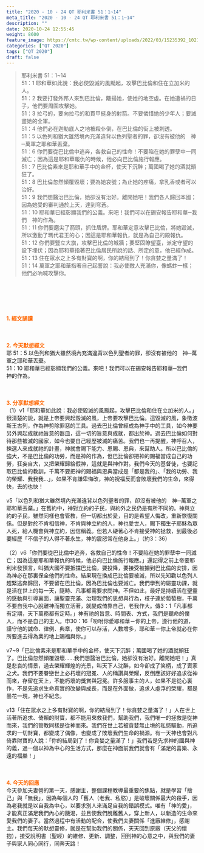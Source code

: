 ```yaml
---
title: "2020 - 10 - 24 QT 耶利米書 51：1~14"
meta_title: "2020 - 10 - 24 QT 耶利米書 51：1~14"
description: ""
date: 2020-10-24 12:55:45
weight: 8600
feature_image: https://cmtc.tw/wp-content/uploads/2022/03/15235392_10211799862337740_180693556567566654_o-1.webp
categories: ["QT 2020"]
tags: ["QT 2020"]
draft: false
---
```


<blockquote>耶利米書 51：1~14<br />
51：1 耶和華如此說：我必使毀滅的風颳起，攻擊巴比倫和住在立加米的人。<br />
51：2 我要打發外邦人來到巴比倫，簸揚她，使她的地空虛。在她遭禍的日子，他們要周圍攻擊她。<br />
51：3 拉弓的，要向拉弓的和貫甲挺身的射箭。不要憐惜她的少年人；要滅盡她的全軍。<br />
51：4 他們必在迦勒底人之地被殺仆倒，在巴比倫的街上被刺透。<br />
51：5 以色列和猶大雖然境內充滿違背以色列聖者的罪，卻沒有被他的　神─萬軍之耶和華丟棄。<br />
51：6 你們要從巴比倫中逃奔，各救自己的性命！不要陷在她的罪孽中一同滅亡；因為這是耶和華報仇的時候，他必向巴比倫施行報應。<br />
51：7 巴比倫素來是耶和華手中的金杯，使天下沉醉；萬國喝了她的酒就顛狂了。<br />
51：8 巴比倫忽然傾覆毀壞；要為她哀號；為止她的疼痛，拿乳香或者可以治好。<br />
51：9 我們想醫治巴比倫，她卻沒有治好。離開她吧！我們各人歸回本國；因為她受的審判通於上天，達到穹蒼。<br />
51：10 耶和華已經彰顯我們的公義。來吧！我們可以在錫安報告耶和華─我們　神的作為。<br />
51：11 你們要磨尖了箭頭，抓住盾牌。耶和華定意攻擊巴比倫，將她毀滅，所以激動了瑪代君王的心；因這是耶和華報仇，就是為自己的殿報仇。<br />
51：12 你們要豎立大旗，攻擊巴比倫的城牆；要堅固瞭望臺，派定守望的設下埋伏；因為耶和華指著巴比倫居民所說的話、所定的意，他已經作成。<br />
51：13 住在眾水之上多有財寶的啊，你的結局到了！你貪婪之量滿了！<br />
51：14 萬軍之耶和華指著自己起誓說：我必使敵人充滿你，像螞蚱一樣；他們必吶喊攻擊你。</blockquote><br />
&nbsp;<br />
<br />
&nbsp;<br />
<br />
<span style="color: #ff6600;"><strong>1. </strong><strong>經文誦讀</strong></span><br />
<br />
<span style="color: #ff6600;"><strong> </strong></span><br />
<br />
<span style="color: #ff6600;"><strong>2. 今天默想</strong><strong>經文<br />
</strong></span>耶 51：5 以色列和猶大雖然境內充滿違背以色列聖者的罪，卻沒有被他的　神─萬軍之耶和華丟棄。<br />
51：10 耶和華已經彰顯我們的公義。來吧！我們可以在錫安報告耶和華─我們　神的作為。<br />
<br />
&nbsp;<br />
<br />
<span style="color: #ff6600;"><strong>3. 分享默想經文<br />
</strong></span>（1）v1「耶和華如此說：我必使毀滅的風颳起，攻擊巴比倫和住在立加米的人。」很清楚的說，就是上帝要興起毀滅的風，上帝要攻擊巴比倫。這毀滅的風，象徵波斯王古列，作為神剪除罪惡的工具。過去巴比倫曾經成為神手中的工具，如今神要另外興起成就祂旨意的器皿，這一切的旨意與成就，都出於神。過去巴比倫如何對待那些被滅的國家，如今也要自己經歷被滅的痛苦。我們也一再提醒，神呼召人，揀選人來成就祂的計畫，神就會賜下能力、恩賜、恩典，來幫助人。所以巴比倫的強大，不是巴比倫的功勞，而是神的作為，但巴比倫卻把神的賜福當成自己的功勞，狂妄自大，又把榮耀歸給假神，這就是與神作對。我們今天的基督徒，也要記取巴比倫的教訓，千萬不要把神的賜福與恩典當成是「都是我的」、「我的功勞、我的榮耀、我我我…」，如果不肯謙卑悔改，神的祝福反而會敗壞我們的生命，來得快，去的也快！<br />
<br />
v5「以色列和猶大雖然境內充滿違背以色列聖者的罪，卻沒有被他的　神─萬軍之耶和華丟棄。」在舊約中，神對立約的子民，與約外之民仍是有所不同的。神與立約的子民，雖然同樣也會管教，但一切都出於愛，目的是希望人悔改，重新恢復關係。但是對於不肯相信神，不肯與神立約的人，神也愛世人，賜下獨生子耶穌為眾人死，給人機會與神立約，因信稱義。但若人硬著心不肯接受神的拯救，到最後必要經歷「不信子的人得不著永生，神的震怒常在他身上。」（約3：36）<br />
<br />
（2）v6「你們要從巴比倫中逃奔，各救自己的性命！不要陷在她的罪孽中一同滅亡；因為這是耶和華報仇的時候，他必向巴比倫施行報應。」還記得之前上帝要耶利米發預言，叫猶大國不要抵擋巴比倫，要投降，要接受被擄到巴比倫的安排，因為神必在那裏保全他們的性命。結果現在換成巴比倫要被滅，所以先知勸以色列人趕緊逃奔歸回，不要留在巴比倫，因為巴比倫也要滅亡。我們學到的屬靈功課，就是活在世上的每一天，隨時、凡事都需要求問神。不但如此，最好是持續活在聖靈的感動與引導裏面，讓聖靈充滿、治理我們的思想與行為，枝子連於葡萄樹，千萬不要自我中心脫離神而獨立活著，就變成倚靠自己，老我作大。傳3：1「凡事都有定期，天下萬務都有定時。」神有祂的旨意、時間表、方式，我們是聽命的僕人，而不是自己的主人。申30：16「吩咐你愛耶和華－你的上帝，遵行他的道，謹守他的誡命、律例、典章，使你可以存活，人數增多，耶和華－你上帝就必在你所要進去得為業的地上賜福與你。」<br />
<br />
v7~9「巴比倫素來是耶和華手中的金杯，使天下沉醉；萬國喝了她的酒就顛狂了。巴比倫忽然傾覆毀壞……我們想醫治巴比倫，她卻沒有治好。離開她吧！」真是悲哀的情景，過去榮耀輝煌的光景，叫天下人沈醉，如今卻成了笑柄，成了喪家之犬。我們不要眷戀世上必朽壞的冠冕、人的稱讚與榮耀，反倒應該好好追求從神而來，存留在天上，不能朽壞的獎賞與冠冕。許多服事主的人，如果不是從心裏作，不是先追求生命真實的改變與成長，而是在外面做，追求人虛浮的榮耀，都是曇花一現，神也不紀念。<br />
<br />
v13「住在眾水之上多有財寶的啊，你的結局到了！你貪婪之量滿了！」人在世上活著所追求、倚賴的財寶，都不能用來救我們，幫助我們，我們唯一的拯救是從神而來，我們的管教同樣是從神而來。我們在世上若被貪婪無止境的私慾驅動，所追求的一切財寶，都變成了偶像，也變成了敗壞我們生命的禍源。有一天神也會對凡倚靠財寶的人說：「你的結局到了！你貪婪之量滿了！」我們若是先求神的國與神的義，過一個以神為中心的生活方式，那麼在神面前我們就會有「滿足的喜樂、永遠的福樂！」<br />
<br />
&nbsp;<br />
<br />
<span style="color: #ff6600;"><strong>4. 今天的回應<br />
</strong></span>今天參加夫妻營的第一天，感謝主，整個課程教導最重要的焦點，就是學習「捨己」與「無我」，因為每個人的「舊人（老我、私慾）」是破壞關係最大的殺手，因為老我就是以自我為中心，以要求別人來滿足自我的錯誤模式。唯有「神的愛」，才能真正滿足我們內心的饑渴，並且使我們脫離舊人，穿上新人，以新造的生命來愛我們的妻子。當然過程中有活動的配合，使我們夫妻關係「進廠維修」，感謝主。我們每天的默想靈修，就是在幫助我們的關係，天天回到原廠（天父的懷抱），接受說明書（聖經）的維修、更新、調整，回到神的心意之中，與我們的妻子與家人同心同行，同奔天路！<br />
<br />
&nbsp;
        